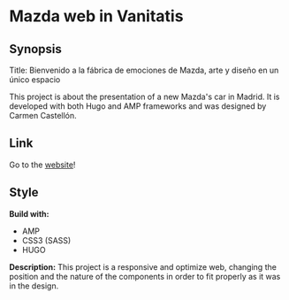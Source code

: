 # Mazda web in Vanitatis

## Synopsis

Title: Bienvenido a la fábrica de emociones de Mazda, arte y diseño en un único espacio

This project is about the presentation of a new Mazda's car in Madrid. It is developed with both Hugo and AMP frameworks and was designed by Carmen Castellón.

## Link

Go to the [website](https://www.vanitatis.elconfidencial.com/estilo/2019-01-31/mazda3-diseno-kodo-presentacion-madrid_1782930/)!

## Style

**Build with:**
- AMP
- CSS3 (SASS)
- HUGO

**Description:**
This project is a responsive and optimize web, changing the position and the nature of the components in order to fit properly as it was in the design.
